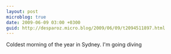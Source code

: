 ```yaml
---
layout: post
microblog: true
date: 2009-06-09 03:00 +0300
guid: http://desparoz.micro.blog/2009/06/09/t2094511897.html
---
```

Coldest morning of the year in Sydney. I'm going diving
